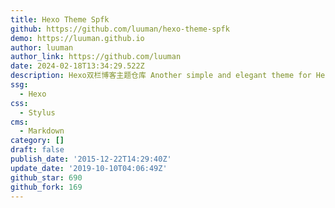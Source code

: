 ```yaml
---
title: Hexo Theme Spfk
github: https://github.com/luuman/hexo-theme-spfk
demo: https://luuman.github.io
author: luuman
author_link: https://github.com/luuman
date: 2024-02-18T13:34:29.522Z
description: Hexo双栏博客主题仓库 Another simple and elegant theme for Hexo.
ssg:
  - Hexo
css:
  - Stylus
cms:
  - Markdown
category: []
draft: false
publish_date: '2015-12-22T14:29:40Z'
update_date: '2019-10-10T04:06:49Z'
github_star: 690
github_fork: 169
---
```

